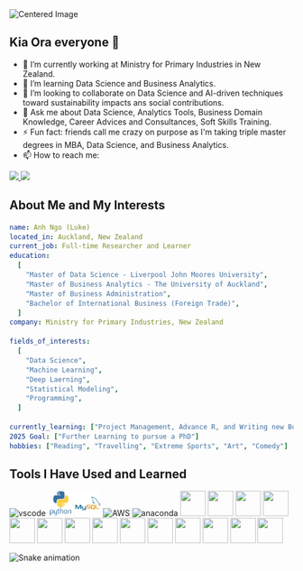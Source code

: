 <img class="center" height="400" src="https://www.savagept.com/wp-content/uploads/2016/10/Depositphotos_58116935_l-2015-1030x715.jpg" alt="Centered Image">

## Kia Ora everyone 👋

- 🔭 I’m currently working at Ministry for Primary Industries in New Zealand.
- 🌱 I’m learning Data Science and Business Analytics.
- 👯 I’m looking to collaborate on Data Science and AI-driven techniques toward sustainability impacts ans social contributions.
- 💬 Ask me about Data Science, Analytics Tools, Business Domain Knowledge, Career Advices and Consultances, Soft Skills Training.
- ⚡ Fun fact: friends call me crazy on purpose as I'm taking triple master degrees in MBA, Data Science, and Business Analytics.
- 📫 How to reach me:
</p>
<a href="https://www.linkedin.com/in/ngoquocduyanh/">
  <img height="50" src="https://img.icons8.com/?size=100&id=xuvGCOXi8Wyg&format=png&color=000000"/>
<a href="anh.ngo@yseali.fulbright.edu.vn">
  <img height="50" src="https://img.icons8.com/?size=100&id=czpd3OfwK2l4&format=png&color=000000"/>
</a>
  
## About Me and My Interests

```yaml
name: Anh Ngo (Luke)
located_in: Auckland, New Zealand
current_job: Full-time Researcher and Learner
education:
  [
    "Master of Data Science - Liverpool John Moores University",
    "Master of Business Analytics - The University of Auckland",
    "Master of Business Administration",
    "Bachelor of International Business (Foreign Trade)",
  ]
company: Ministry for Primary Industries, New Zealand

fields_of_interests:
  [
    "Data Science",
    "Machine Learning",
    "Deep Laerning",
    "Statistical Modeling",
    "Programming",
  ]

currently_learning: ["Project Management, Advance R, and Writing new Book"]
2025 Goal: ["Further Learning to pursue a PhD"]
hobbies: ["Reading", "Travelling", "Extreme Sports", "Art", "Comedy"]
```
## Tools I Have Used and Learned

<p align="left">
<img src="https://cdn.jsdelivr.net/gh/devicons/devicon/icons/vscode/vscode-original.svg" alt="vscode" width="45" height="45"/>
<img src="https://raw.githubusercontent.com/devicons/devicon/master/icons/python/python-original-wordmark.svg" alt="python" width="45" height="45"/>
<img src="https://raw.githubusercontent.com/devicons/devicon/master/icons/mysql/mysql-original-wordmark.svg" alt="MySQL" width="45" height="45"/>
<img src="https://camo.githubusercontent.com/d1d6660d91705d2695d741aec261a7418673976a26744d691c4ef8d17b511093/68747470733a2f2f63646e2e6a7364656c6976722e6e65742f67682f64657669636f6e732f64657669636f6e2f69636f6e732f616d617a6f6e77656273657276696365732f616d617a6f6e77656273657276696365732d706c61696e2d776f72646d61726b2e737667" alt="AWS" width="45" height="45"/>
<img src="https://cdn.jsdelivr.net/gh/devicons/devicon@latest/icons/anaconda/anaconda-original.svg" alt="anaconda" width="45" height="45"/>
<img src="https://cdn.jsdelivr.net/gh/devicons/devicon@latest/icons/rstudio/rstudio-original.svg" width="45" height="45"/>
<img src="https://cdn.jsdelivr.net/gh/devicons/devicon@latest/icons/spss/spss-original.svg" width="45" height="45"/>
<img src="https://cdn.jsdelivr.net/gh/devicons/devicon@latest/icons/microsoftsqlserver/microsoftsqlserver-original-wordmark.svg" width="45" height="45"/>
<img src="https://cdn.jsdelivr.net/gh/devicons/devicon@latest/icons/azure/azure-original-wordmark.svg" width="45" height="45"/>
<img src="https://cdn.jsdelivr.net/gh/devicons/devicon@latest/icons/canva/canva-original.svg" width="45" height="45"/>
<img src="https://cdn.jsdelivr.net/gh/devicons/devicon@latest/icons/jupyter/jupyter-original.svg" width="45" height="45"/>
<img src="https://cdn.jsdelivr.net/gh/devicons/devicon@latest/icons/photoshop/photoshop-original.svg" width="45" height="45"/>
<img src="https://cdn.jsdelivr.net/gh/devicons/devicon@latest/icons/r/r-original.svg" width="45" height="45"/>
<img src="https://cdn.jsdelivr.net/gh/devicons/devicon@latest/icons/salesforce/salesforce-original.svg" width="45" height="45"/>
<img src="https://cdn.jsdelivr.net/gh/devicons/devicon@latest/icons/trello/trello-original.svg" width="45" height="45"/>
<img src="https://cdn.jsdelivr.net/gh/devicons/devicon@latest/icons/wordpress/wordpress-original.svg" width="45" height="45"/>
<img src="https://cdn.jsdelivr.net/gh/devicons/devicon@latest/icons/yaml/yaml-original.svg" width="45" height="45"/>
<img src="https://upload.vectorlogo.zone/logos/microsoft_powerbi/images/985205ac-fb3d-4c80-97f4-7bc0fec8c67d.svg" width="45" height="45"/>
<img src="https://img.icons8.com/?size=100&id=JIca3PdDDoXN&format=png&color=000000" width="45" height="45"/>
</p>

![Snake animation](https://github.com/lukengo3008/lukengo3008/blob/output/github-contribution-grid-snake.svg)
